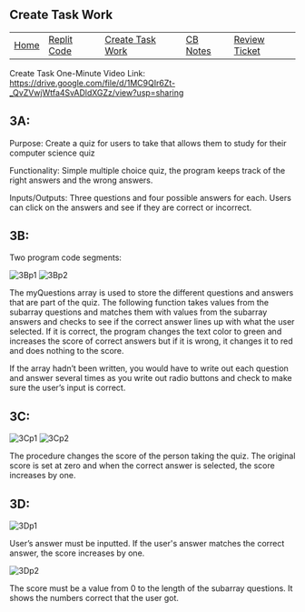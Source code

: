 ## Create Task Work
<!-- {% include navigation.html %} -->
<table>
     <tr>
         <td><a href="index">Home</a></td>
         <td><a href="code">Replit Code</a></td>
         <td><a href="create_task">Create Task Work</a></td>
         <td><a href="notes">CB Notes</a></td>
         <td><a href="https://github.com/PrishaB/Individual_Repo2.0/projects/1#card-79113428">Review Ticket</a></td>
     </tr>
 </table>

Create Task One-Minute Video Link: https://drive.google.com/file/d/1MC9QIr6Zt-_QvZVwjWtfa4SvADldXGZz/view?usp=sharing

## 3A:
Purpose: Create a quiz for users to take that allows them to study for their computer science quiz

Functionality: Simple multiple choice quiz, the program keeps track of the right answers and the wrong answers.

Inputs/Outputs: Three questions and four possible answers for each. Users can click on the answers and see if they are correct or incorrect.

## 3B:
Two program code segments:

![3Bp1](https://github.com/arushi10/codefish/blob/database/static/assets/prisha_images/CreateTask1.JPG)
![3Bp2](https://github.com/arushi10/codefish/blob/database/static/assets/prisha_images/CreateTask2.JPG)

The myQuestions array is used to store the different questions and answers that are part of the quiz. The following function takes values from the subarray questions and matches them with values from the subarray answers and checks to see if the correct answer lines up with what the user selected. If it is correct, the program changes the text color to green and increases the score of correct answers but if it is wrong, it changes it to red and does nothing to the score.

If the array hadn’t been written, you would have to write out each question and answer several times as you write out radio buttons and check to make sure the user’s input is correct.

## 3C:
![3Cp1](https://github.com/arushi10/codefish/blob/database/static/assets/prisha_images/CreateTask3.JPG)
![3Cp2](https://github.com/arushi10/codefish/blob/database/static/assets/prisha_images/CreateTask4.JPG)

The procedure changes the score of the person taking the quiz. The original score is set at zero and when the correct answer is selected, the score increases by one.


## 3D:

![3Dp1](https://github.com/arushi10/codefish/blob/database/static/assets/prisha_images/CreateTask5.JPG)

User’s answer must be inputted. If the user's answer matches the correct answer, the score increases by one.

![3Dp2](https://github.com/arushi10/codefish/blob/database/static/assets/prisha_images/CreateTask6.JPG)

The score must be a value from 0 to the length of the subarray questions. It shows the numbers correct that the user got.
